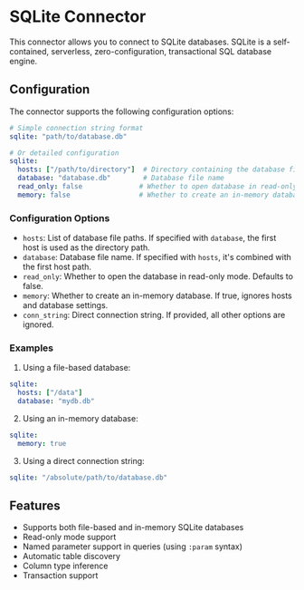 # SQLite Connector

This connector allows you to connect to SQLite databases. SQLite is a self-contained, serverless, zero-configuration, transactional SQL database engine.

## Configuration

The connector supports the following configuration options:

```yaml
# Simple connection string format
sqlite: "path/to/database.db"

# Or detailed configuration
sqlite:
  hosts: ["/path/to/directory"]  # Directory containing the database file
  database: "database.db"        # Database file name
  read_only: false              # Whether to open database in read-only mode
  memory: false                 # Whether to create an in-memory database
```

### Configuration Options

- `hosts`: List of database file paths. If specified with `database`, the first host is used as the directory path.
- `database`: Database file name. If specified with `hosts`, it's combined with the first host path.
- `read_only`: Whether to open the database in read-only mode. Defaults to false.
- `memory`: Whether to create an in-memory database. If true, ignores hosts and database settings.
- `conn_string`: Direct connection string. If provided, all other options are ignored.

### Examples

1. Using a file-based database:
```yaml
sqlite:
  hosts: ["/data"]
  database: "mydb.db"
```

2. Using an in-memory database:
```yaml
sqlite:
  memory: true
```

3. Using a direct connection string:
```yaml
sqlite: "/absolute/path/to/database.db"
```

## Features

- Supports both file-based and in-memory SQLite databases
- Read-only mode support
- Named parameter support in queries (using `:param` syntax)
- Automatic table discovery
- Column type inference
- Transaction support 